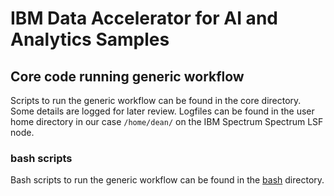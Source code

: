 # IBM Data Accelerator for AI and Analytics Samples

## Core code running generic workflow

Scripts to run the generic workflow can be found in the core directory.
Some details are logged for later review. Logfiles can be found in the user home directory in our case `/home/dean/` on the IBM Spectrum Spectrum LSF node.

### bash scripts

Bash scripts to run the generic workflow can be found in the [bash](core/bash/) directory.
